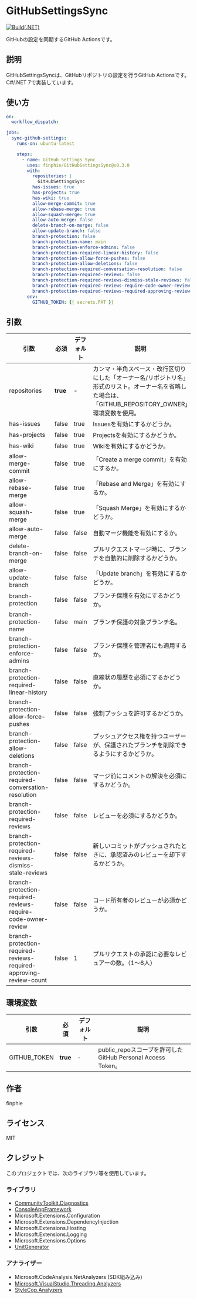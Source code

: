 # GitHubSettingsSync

[![Build(.NET)](https://github.com/finphie/GitHubSettingsSync/actions/workflows/build-dotnet.yml/badge.svg)](https://github.com/finphie/GitHubSettingsSync/actions/workflows/build-dotnet.yml)

GitHubの設定を同期するGitHub Actionsです。

## 説明

GitHubSettingsSyncは、GitHubリポジトリの設定を行うGitHub Actionsです。C#/.NET 7で実装しています。

## 使い方

```yml
on:
  workflow_dispatch:

jobs:
  sync-github-settings:
    runs-on: ubuntu-latest

    steps:
      - name: GitHub Settings Sync
        uses: finphie/GitHubSettingsSync@v0.3.0
        with:
          repositories: |
            GitHubSettingsSync
          has-issues: true
          has-projects: true
          has-wiki: true
          allow-merge-commit: true
          allow-rebase-merge: true
          allow-squash-merge: true
          allow-auto-merge: false
          delete-branch-on-merge: false
          allow-update-branch: false
          branch-protection: false
          branch-protection-name: main
          branch-protection-enforce-admins: false
          branch-protection-required-linear-history: false
          branch-protection-allow-force-pushes: false
          branch-protection-allow-deletions: false
          branch-protection-required-conversation-resolution: false
          branch-protection-required-reviews: false
          branch-protection-required-reviews-dismiss-stale-reviews: false
          branch-protection-required-reviews-require-code-owner-review: false
          branch-protection-required-reviews-required-approving-review-count: 1
        env:
          GITHUB_TOKEN: {{ secrets.PAT }}
```

## 引数

引数|必須|デフォルト|説明
-|-|-|-
repositories|**true**|-|カンマ・半角スペース・改行区切りにした「オーナー名/リポジトリ名」形式のリスト。オーナー名を省略した場合は、「GITHUB_REPOSITORY_OWNER」環境変数を使用。
has-issues|false|true|Issuesを有効にするかどうか。
has-projects|false|true|Projectsを有効にするかどうか。
has-wiki|false|true|Wikiを有効にするかどうか。
allow-merge-commit|false|true|「Create a merge commit」を有効にするか。
allow-rebase-merge|false|true|「Rebase and Merge」を有効にするか。
allow-squash-merge|false|true|「Squash Merge」を有効にするかどうか。
allow-auto-merge|false|false|自動マージ機能を有効にするか。
delete-branch-on-merge|false|false|プルリクエストマージ時に、ブランチを自動的に削除するかどうか。
allow-update-branch|false|false|「Update branch」を有効にするかどうか。
branch-protection|false|false|ブランチ保護を有効にするかどうか。
branch-protection-name|false|main|ブランチ保護の対象ブランチ名。
branch-protection-enforce-admins|false|false|ブランチ保護を管理者にも適用するか。
branch-protection-required-linear-history|false|false|直線状の履歴を必須にするかどうか。
branch-protection-allow-force-pushes|false|false|強制プッシュを許可するかどうか。
branch-protection-allow-deletions|false|false|プッシュアクセス権を持つユーザーが、保護されたブランチを削除できるようにするかどうか。
branch-protection-required-conversation-resolution|false|false|マージ前にコメントの解決を必須にするかどうか。
branch-protection-required-reviews|false|false|レビューを必須にするかどうか。
branch-protection-required-reviews-dismiss-stale-reviews|false|false|新しいコミットがプッシュされたときに、承認済みのレビューを却下するかどうか。
branch-protection-required-reviews-require-code-owner-review|false|false|コード所有者のレビューが必須かどうか。
branch-protection-required-reviews-required-approving-review-count|false|1|プルリクエストの承認に必要なレビュアーの数。（1～6人）

## 環境変数

引数|必須|デフォルト|説明
-|-|-|-
GITHUB_TOKEN|**true**|-|public_repoスコープを許可したGitHub Personal Access Token。

## 作者

finphie

## ライセンス

MIT

## クレジット

このプロジェクトでは、次のライブラリ等を使用しています。

### ライブラリ

- [CommunityToolkit.Diagnostics](https://github.com/CommunityToolkit/dotnet)
- [ConsoleAppFramework](https://github.com/Cysharp/ConsoleAppFramework)
- Microsoft.Extensions.Configuration
- Microsoft.Extensions.DependencyInjection
- Microsoft.Extensions.Hosting
- Microsoft.Extensions.Logging
- Microsoft.Extensions.Options
- [UnitGenerator](https://github.com/Cysharp/UnitGenerator)

### アナライザー

- Microsoft.CodeAnalysis.NetAnalyzers (SDK組み込み)
- [Microsoft.VisualStudio.Threading.Analyzers](https://github.com/Microsoft/vs-threading)
- [StyleCop.Analyzers](https://github.com/DotNetAnalyzers/StyleCopAnalyzers)
